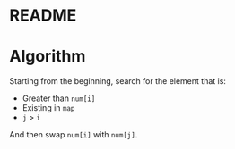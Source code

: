 # README

# Algorithm

Starting from the beginning, search for the element that is:

- Greater than `num[i]`
- Existing in `map`
- `j` > `i`

And then swap `num[i]` with `num[j]`.
